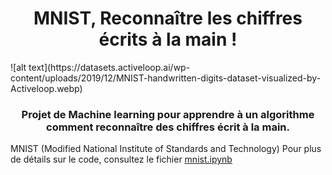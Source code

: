 <h1 align="center" id="top">MNIST, Reconnaître les chiffres écrits à la main !</h1>
![alt text](https://datasets.activeloop.ai/wp-content/uploads/2019/12/MNIST-handwritten-digits-dataset-visualized-by-Activeloop.webp)
<h3 align="center">Projet de Machine learning pour apprendre à un algorithme comment reconnaître des chiffres écrit à la main.</h3>
MNIST (Modified National Institute of Standards and Technology)
Pour plus de détails sur le code, consultez le fichier <a href="https://github.com/EDequidt/mnist/blob/main/mnist.ipynb">mnist.ipynb</a>